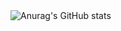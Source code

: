 <img src="https://github-readme-stats.vercel.app/api?username=c0dedance&show_icons=true&hide=stars&count_private=true&theme=vue-dark" alt="Anurag's GitHub stats" style="zoom:100%;" align="left"/>
